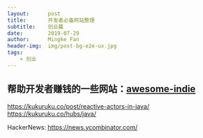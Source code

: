 ```yaml
---
layout:      post
title:       开发者必备网站整理
subtitle:    创业篇
date:        2019-07-29
author:      Mingke Fan
header-img:  img/post-bg-e2e-ux.jpg
tags:
    - 创业
---
```


## 帮助开发者赚钱的一些网站：[awesome-indie](https://github.com/josephchang10/awesome-indie/blob/master/README.md)

<https://kukuruku.co/post/reactive-actors-in-java/>
<https://kukuruku.co/hubs/java/>

HackerNews: <https://news.ycombinator.com/>
